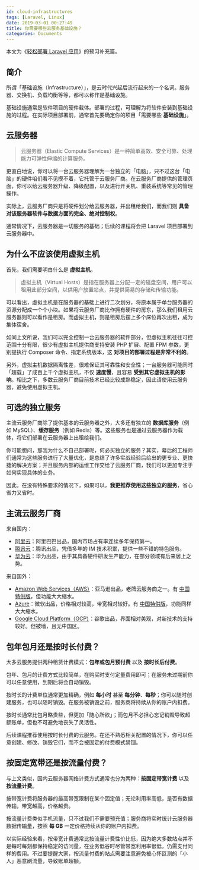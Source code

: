```yaml
---
id: cloud-infrastructures
tags: [Laravel, Linux]
date: 2019-03-01 00:27:49
title: 你需要哪些云服务基础设施？
categories: Documents
---
```


本文为《[轻松部署 Laravel 应用](https://github.com/wi1dcard/laravel-deployment)》的预习补充篇。

<!--more-->

## 简介

所谓「基础设施（Infrastructure）」，是云时代兴起后流行起来的一个名词。服务器、交换机、负载均衡等等，都可以称作是基础设施。

基础设施通常是软件项目的硬件载体。部署的过程，可理解为将软件安装到基础设施的过程。在实际项目部署前，通常首先要确定你的项目「需要哪些 **基础设施**」。

## 云服务器

> 云服务器（Elastic Compute Services）是一种简单高效、安全可靠、处理能力可弹性伸缩的计算服务。

更直白地说，你可以将一台云服务器理解为一台独立的「电脑」，只不过这台「电脑」的硬件咱们看不见摸不着，它托管于云服务厂商。在云服务厂商提供的管理页面，你可以给云服务器升级、降级配置，以及进行开关机、重装系统等常见的管理操作。

实际上，云服务厂商只是将硬件划分给云服务器，并出租给我们，而我们则 **具备对该服务器软件与数据方面的完全、绝对控制权**。

通常情况下，云服务器是一切服务的基础；后续的课程将会把 Laravel 项目部署到云服务器中。

## 为什么不应该使用虚拟主机

首先，我们需要明白什么是 **虚拟主机**。

> 虚拟主机（Virtual Hosts）是指在服务器上分配一定的磁盘空间，用户可以租用此部分空间，以供用户放置站点，并提供简易的存储和传输功能。

可以看出，虚拟主机是在服务器的基础上进行二次划分，将原本属于单台服务器的资源分配成一个个小块。如果将云服务厂商比作拥有硬件的房东，那么我们租用云服务器则可以看作是租房。而虚拟主机，则是租房后摆上多个床位再次出租，成为集体宿舍。

如同上文所说，我们可以完全控制一台云服务器的软件部分，但虚拟主机往往可控范围十分有限，很少有虚拟主机提供商支持安装 PHP 扩展、配置 FPM 参数，更别提执行 Composer 命令、指定系统版本，这 **对项目的部署过程是非常不利的**。

另外，虚拟主机数据隔离性差，很难保证其可靠性和安全性；一台服务器可能同时「超载」了成百上千个虚拟主机，不仅 **速度慢**，且容易 **受到其它虚拟主机的影响**。相比之下，多数云服务厂商目前技术已经比较成熟稳定，因此请使用云服务器，避免使用虚拟主机。

## 可选的独立服务

主流云服务厂商除了提供基本的云服务器之外，大多还有独立的 **数据库服务**（例如 MySQL）、**缓存服务**（例如 Redis）等。这些服务也是通过云服务器作为载体，将它们部署在云服务器上出租给我们。

你可能想问，那我为什么不自己部署呢，何必买独立的服务？其实，幕后的工程师们通常为这些服务进行了大量优化，是总结了许多实战经验后给出的更专业、更快捷的解决方案；并且服务内部的运维工作交给了云服务厂商，我们可以更加专注于如何实现具体的业务。

因此，在没有特殊要求的情况下，如果可以，**我更推荐使用这些独立的服务**，省心省力又省时。

## 主流云服务厂商

来自国内：

- [阿里云](https://www.aliyun.com/)：阿里巴巴出品，国内市场占有率连续多年保持第一。
- [腾讯云](https://cloud.tencent.com/)：腾讯出品，凭借多年的 IM 技术积累，提供一些不错的特色服务。
- [华为云](https://www.huaweicloud.com/)：华为出品，由于其具备硬件研发生产能力，在部分领域有后来居上之势。

来自国外：

- [Amazon Web Services（AWS）](https://aws.amazon.com/)：亚马逊出品，老牌云服务商之一。有 [中国特供版](https://www.amazonaws.cn/)，但功能大大缩水。
- [Azure](https://azure.microsoft.com/)：微软出品，价格相对较高，带宽相对较好。有 [中国特供版](https://www.azure.cn/)，功能同样大大缩水。
- [Google Cloud Platform（GCP）](https://cloud.google.com/)：谷歌出品，界面相对美观，对新技术的支持较好。但被墙，且无中国区。

## 包年包月还是按时长付费？

大多云服务提供两种租赁计费模式：**包年或包月预付费** 以及 **按时长后付费**。

包年、包月的计费方式比较简单，在购买时支付定量费用即可；在服务未过期前你可以任意使用，到期后将会自动销毁。

按时长的计费单位通常更加精确，例如 **每小时** 甚至 **每分钟**、**每秒**；你可以随时创建服务，也可以随时销毁。在服务被销毁之前，服务商将持续从你的账户内扣费。

按时长通常比包月略贵些，但更加「随心所欲」；而包月不必担心忘记销毁导致超额账单，但也不可避免地丧失了灵活性。

后续课程推荐使用按时长付费的云服务。在还不熟悉相关配置的情况下，你可以任意创建、修改、销毁它们，而不会被固定的付费模式禁锢。

## 按固定宽带还是按流量付费？

与上文类似，国内云服务器网络计费方式通常也分为两种：**按固定带宽计费** 以及 **按流量计费**。

按带宽计费将服务器的最高带宽限制在某个固定值；无论利用率高低，是否有数据传输，带宽越高，价格越贵。

按流量计费类似手机流量，只不过我们不需要预充值；服务商将实时统计云服务器数据传输量，按照 **每 GB** 一定价格持续从你的账户内扣费。

以实际经验来看，按带宽计费通常比按流量计费性价比低，因为绝大多数站点并不是每时每刻都保持稳定的访问量，在业务低谷时尽管带宽利用率很低，仍需支付同样的费用。不过要提醒大家，按流量付费的站点需要注意避免被心怀叵测的「小人」恶意刷流量，导致账单超额。
